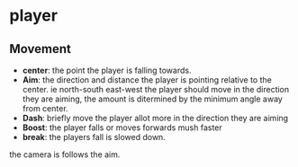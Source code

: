 # player

## Movement

- **center**: the point the player is falling towards.
- **Aim**: the direction and distance the player is pointing relative to the center. ie north-south east-west
the player should move in the direction they are aiming, the amount is ditermined by the minimum angle away from center. 
- **Dash**: briefly move the player allot more in the direction they are aiming 
- **Boost**: the player falls or moves forwards mush faster
- **break**: the players fall is slowed down.

the camera is follows the aim.


